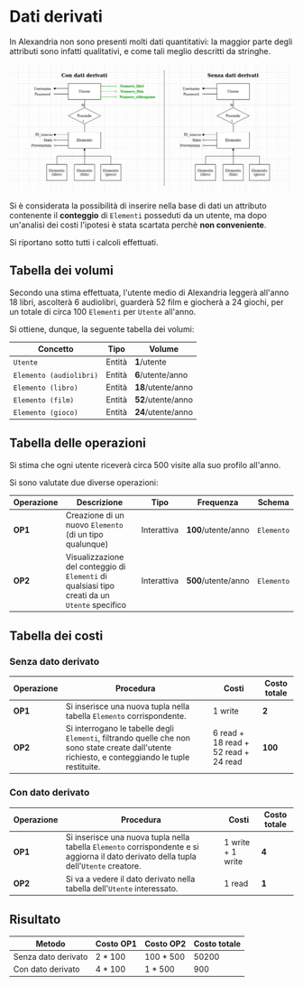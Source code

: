 # Dati derivati

In Alexandria non sono presenti molti dati quantitativi: la maggior parte degli attributi sono infatti qualitativi, e come tali meglio descritti da stringhe.

![](img/4-4-dati-derivati/con-e-senza.png)

Si è considerata la possibilità di inserire nella base di dati un attributo contenente il **conteggio** di `Elementi` posseduti da un utente, ma dopo un'analisi dei costi l'ipotesi è stata scartata perchè **non conveniente**.
 
Si riportano sotto tutti i calcoli effettuati.
 
## Tabella dei volumi

Secondo una stima effettuata, l'utente medio di Alexandria leggerà all'anno 18 libri, ascolterà 6 audiolibri, guarderà 52 film e giocherà a 24 giochi, per un totale di circa 100 `Elementi` per `Utente` all'anno.

Si ottiene, dunque, la seguente tabella dei volumi:

| Concetto | Tipo | Volume |
|----------|------|--------|
| `Utente` | Entità | **1**/utente |
| `Elemento (audiolibri)` | Entità | **6**/utente/anno |
| `Elemento (libro)` | Entità | **18**/utente/anno |
| `Elemento (film)` | Entità | **52**/utente/anno |
| `Elemento (gioco)` | Entità | **24**/utente/anno |

## Tabella delle operazioni

Si stima che ogni utente riceverà circa 500 visite alla suo profilo all'anno.

Si sono valutate due diverse operazioni:

| Operazione | Descrizione | Tipo | Frequenza | Schema |
|------------|-------------|------|-----------|--------|
| __OP1__ | Creazione di un nuovo `Elemento` (di un tipo qualunque) | Interattiva | **100**/utente/anno | `Elemento` |
| __OP2__ | Visualizzazione del conteggio di `Elementi` di qualsiasi tipo creati da un `Utente` specifico | Interattiva | **500**/utente/anno | `Elemento` |

## Tabella dei costi

### Senza dato derivato

| Operazione | Procedura | Costi | Costo totale |
|------------|-----------|-------|--------------|
| __OP1__ | Si inserisce una nuova tupla nella tabella `Elemento` corrispondente. | 1 write | **2** |
| __OP2__ | Si interrogano le tabelle degli `Elementi`, filtrando quelle che non sono state create dall'utente richiesto, e conteggiando le tuple restituite. | 6 read + 18 read + 52 read + 24 read | **100** |

### Con dato derivato

| Operazione | Procedura | Costi | Costo totale |
|------------|-----------|-------|--------------|
| __OP1__ | Si inserisce una nuova tupla nella tabella `Elemento` corrispondente e si aggiorna il dato derivato della tupla dell'`Utente` creatore. | 1 write + 1 write | **4** |
| __OP2__ | Si va a vedere il dato derivato nella tabella dell'`Utente` interessato. | 1 read | **1** |

## Risultato

| Metodo | Costo __OP1__ | Costo __OP2__ | Costo totale |
|--------|---------------|---------------|--------------|
| Senza dato derivato | 2 * 100 | 100 * 500 | 50200 |
| Con dato derivato | 4 * 100 | 1 * 500 | 900 |

<!--Wait, questa è una contraddizione!-->
